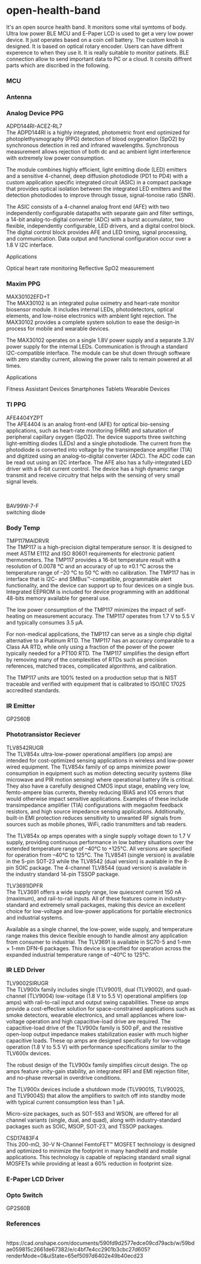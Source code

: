 # open-health-band
It's an open source health band. It monitors some vital symtoms of body. Ultra low power BLE MCU and E-Paper LCD is used to get a very low power device.
It just operates based on a coin cell battery. The custom knob is designed. It is based on optical rotary encoder. Users can have diffrent experence to when they use it.
It is really suitable to monitor patinets. BLE connection allow to send important data to PC or a cloud. It consits diffrent parts which are discribed in the following.
<h3>MCU</h3>
<h3>Antenna</h3>
<h3>Analog Device PPG</h3>
ADPD144RI-ACEZ-RL7
</br>
The ADPD144RI is a highly integrated, photometric front end optimized for photoplethysmography (PPG) detection of blood oxygenation (SpO2) by synchronous detection in red and infrared wavelengths. Synchronous measurement allows rejection of both dc and ac ambient light interference with extremely low power consumption.

The module combines highly efficient, light emitting diode (LED) emitters and a sensitive 4-channel, deep diffusion photodiode (PD1 to PD4) with a custom application specific integrated circuit (ASIC) in a compact package that provides optical isolation between the integrated LED emitters and the detection photodiodes to improve through tissue, signal-tonoise ratio (SNR).

The ASIC consists of a 4-channel analog front end (AFE) with two independently configurable datapaths with separate gain and filter settings, a 14-bit analog-to-digital converter (ADC) with a burst accumulator, two flexible, independently configurable, LED drivers, and a digital control block. The digital control block provides AFE and LED timing, signal processing, and communication. Data output and functional configuration occur over a 1.8 V I2C interface.

Applications

Optical heart rate monitoring
Reflective SpO2 measurement

<h3>Maxim PPG</h3>
MAX30102EFD+T
</br>
The MAX30102 is an integrated pulse oximetry and heart-rate monitor biosensor module. It includes internal LEDs, photodetectors, optical elements, and low-noise electronics with ambient light rejection. The MAX30102 provides a complete system solution to ease the design-in process for mobile and wearable devices.

The MAX30102 operates on a single 1.8V power supply and a separate 3.3V power supply for the internal LEDs. Communication is through a standard I2C-compatible interface. The module can be shut down through software with zero standby current, allowing the power rails to remain powered at all times.

Applications

Fitness Assistant Devices
Smartphones
Tablets
Wearable Devices

<h3>TI PPG</h3>
AFE4404YZPT
</br>
The AFE4404 is an analog front-end (AFE) for optical bio-sensing applications, such as heart-rate monitoring (HRM) and saturation of peripheral capillary oxygen (SpO2). The device supports three switching light-emitting diodes (LEDs) and a single photodiode. The current from the photodiode is converted into voltage by the transimpedance amplifier (TIA) and digitized using an analog-to-digital converter (ADC). The ADC code can be read out using an I2C interface. The AFE also has a fully-integrated LED driver with a 6-bit current control. The device has a high dynamic range transmit and receive circuitry that helps with the sensing of very small signal levels.

</br></br>
BAV99W-7-F
</br>
switching diode

<h3>Body Temp</h3>
TMP117MAIDRVR
</br>
The TMP117 is a high-precision digital temperature sensor. It is designed to meet ASTM E1112 and ISO 80601 requirements for electronic patient thermometers. The TMP117 provides a 16-bit temperature result with a resolution of 0.0078 °C and an accuracy of up to ±0.1 °C across the temperature range of –20 °C to 50 °C with no calibration. The TMP117 has in interface that is I2C- and SMBus™-compatible, programmable alert functionality, and the device can support up to four devices on a single bus. Integrated EEPROM is included for device programming with an additional 48-bits memory available for general use.

The low power consumption of the TMP117 minimizes the impact of self-heating on measurement accuracy. The TMP117 operates from 1.7 V to 5.5 V and typically consumes 3.5 µA.

For non-medical applications, the TMP117 can serve as a single chip digital alternative to a Platinum RTD. The TMP117 has an accuracy comparable to a Class AA RTD, while only using a fraction of the power of the power typically needed for a PT100 RTD. The TMP117 simplifies the design effort by removing many of the complexities of RTDs such as precision references, matched traces, complicated algorithms, and calibration.

The TMP117 units are 100% tested on a production setup that is NIST traceable and verified with equipment that is calibrated to ISO/IEC 17025 accredited standards.

<h3>IR Emitter</h3>
GP2S60B

<h3>Phototransistor Reciever</h3>
TLV8542RUGR
</br>
The TLV854x ultra-low-power operational amplifiers (op amps) are intended for cost-optimized sensing applications in wireless and low-power wired equipment. The TLV854x family of op amps minimize power consumption in equipment such as motion detecting security systems (like microwave and PIR motion sensing) where operational battery life is critical. They also have a carefully designed CMOS input stage, enabling very low, femto-ampere bias currents, thereby reducing IBIAS and IOS errors that would otherwise impact sensitive applications. Examples of these include transimpedance amplifier (TIA) configurations with megaohm feedback resistors, and high source impedance sensing applications. Additionally, built-in EMI protection reduces sensitivity to unwanted RF signals from sources such as mobile phones, WiFi, radio transmitters and tab readers.

The TLV854x op amps operates with a single supply voltage down to 1.7 V supply, providing continuous performance in low battery situations over the extended temperature range of –40°C to +125°C. All versions are specified for operation from –40°C to 125°C. The TLV8541 (single version) is available in the 5-pin SOT-23 while the TLV8542 (dual version) is available in the 8-pin SOIC package. The 4-channel TLV8544 (quad version) is available in the industry standard 14-pin TSSOP package.

TLV3691IDPFR
</br>
The TLV3691 offers a wide supply range, low quiescent current 150 nA (maximum), and rail-to-rail inputs. All of these features come in industry-standard and extremely small packages, making this device an excellent choice for low-voltage and low-power applications for portable electronics and industrial systems.

Available as a single channel, the low-power, wide supply, and temperature range makes this device flexible enough to handle almost any application from consumer to industrial. The TLV3691 is available in SC70-5 and 1-mm × 1-mm DFN-6 packages. This device is specified for operation across the expanded industrial temperature range of –40°C to 125°C.

<h3>IR LED Driver</h3>
TLV9002SIRUGR
</br>
The TLV900x family includes single (TLV9001), dual (TLV9002), and quad-channel (TLV9004) low-voltage (1.8 V to 5.5 V) operational amplifiers (op amps) with rail-to-rail input and output swing capabilities. These op amps provide a cost-effective solution for space-constrained applications such as smoke detectors, wearable electronics, and small appliances where low-voltage operation and high capacitive-load drive are required. The capacitive-load drive of the TLV900x family is 500 pF, and the resistive open-loop output impedance makes stabilization easier with much higher capacitive loads. These op amps are designed specifically for low-voltage operation (1.8 V to 5.5 V) with performance specifications similar to the TLV600x devices.

The robust design of the TLV900x family simplifies circuit design. The op amps feature unity-gain stability, an integrated RFI and EMI rejection filter, and no-phase reversal in overdrive conditions.

The TLV900x devices include a shutdown mode (TLV9001S, TLV9002S, and TLV9004S) that allow the amplifiers to switch off into standby mode with typical current consumption less than 1 µA.

Micro-size packages, such as SOT-553 and WSON, are offered for all channel variants (single, dual, and quad), along with industry-standard packages such as SOIC, MSOP, SOT-23, and TSSOP packages.

CSD17483F4
</br>
This 200-mΩ, 30-V N-Channel FemtoFET™ MOSFET technology is designed and optimized to minimize the footprint in many handheld and mobile applications. This technology is capable of replacing standard small signal MOSFETs while providing at least a 60% reduction in footprint size.

<h3>E-Paper LCD Driver</h3>
<h3>Opto Switch</h3>
GP2S60B

### References
</br>
https://cad.onshape.com/documents/590fd9d2577edce09cd79acb/w/59bdae059815c2661de67382/e/c4bf7e4cc2901b3cbc27d605?renderMode=0&uiState=65ef5097d6402e49b40ecd23
